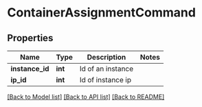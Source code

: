 # ContainerAssignmentCommand

## Properties
Name | Type | Description | Notes
------------ | ------------- | ------------- | -------------
**instance_id** | **int** | Id of an instance | 
**ip_id** | **int** | Id of instance ip | 

[[Back to Model list]](../README.md#documentation-for-models) [[Back to API list]](../README.md#documentation-for-api-endpoints) [[Back to README]](../README.md)


